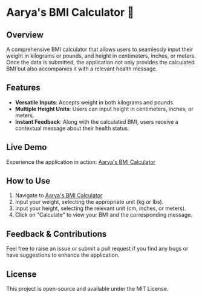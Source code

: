 # Aarya's BMI Calculator 🚀

## Overview
A comprehensive BMI calculator that allows users to seamlessly input their weight in kilograms or pounds, and height in centimeters, inches, or meters. Once the data is submitted, the application not only provides the calculated BMI but also accompanies it with a relevant health message.

## Features
- **Versatile Inputs**: Accepts weight in both kilograms and pounds.
- **Multiple Height Units**: Users can input height in centimeters, inches, or meters.
- **Instant Feedback**: Along with the calculated BMI, users receive a contextual message about their health status.

## Live Demo
Experience the application in action: [Aarya's BMI Calculator](https://aarya-bmi-calculator.netlify.app/)

## How to Use
1. Navigate to [Aarya's BMI Calculator](https://aarya-bmi-calculator.netlify.app/)
2. Input your weight, selecting the appropriate unit (kg or lbs).
3. Input your height, selecting the relevant unit (cm, inches, or meters).
4. Click on "Calculate" to view your BMI and the corresponding message.

## Feedback & Contributions
Feel free to raise an issue or submit a pull request if you find any bugs or have suggestions to enhance the application.

## License
This project is open-source and available under the MIT License.
